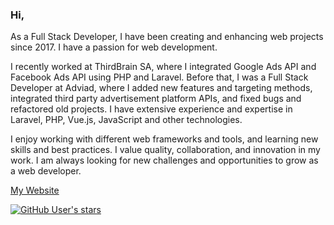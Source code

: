 ### Hi,

As a Full Stack Developer, I have been creating and enhancing web projects since 2017. I have a passion for web development. 

I recently worked at ThirdBrain SA, where I integrated Google Ads API and Facebook Ads API using PHP and Laravel. Before that, I was a Full Stack Developer at Adviad, where I added new features and targeting methods, integrated third party advertisement platform APIs, and fixed bugs and refactored old projects. I have extensive experience and expertise in Laravel, PHP, Vue.js, JavaScript and other technologies. 

I enjoy working with different web frameworks and tools, and learning new skills and best practices. I value quality, collaboration, and innovation in my work. I am always looking for new challenges and opportunities to grow as a web developer.

[My Website](https://soltancode.com/en)

[![GitHub User's stars](https://img.shields.io/github/stars/soltancode?style=social)](https://github.com/soltancode)
